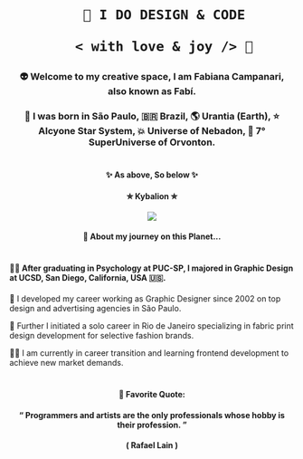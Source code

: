  <h1 align="center">  
    
        🎨 I DO DESIGN & CODE 

         < with love & joy /> 🤎  
</h1>

### <p align="center"> 👽 Welcome to my creative space, I am Fabiana Campanari, also known as Fabí.
###  <p align="center"> 🏡 I was born in São Paulo, 🇧🇷 Brazil, 🌎 Urantia (Earth), ⭐️ Alcyone Star System, 💥 Universe of Nebadon, 🔆 7° SuperUniverse of Orvonton. </p>
 
#

#### <p align="center"> ✨ As above, So below ✨ </p>
#### <p align="center"> ✮ Kybalion ✮ </p>   

<p align="center">
  <img src="https://user-images.githubusercontent.com/113218619/207962226-673d57ec-c076-47c4-8f8a-c1e57e834f6f.gif" />
</p>
                
#### <p align="center"> 🚀 About my journey on this Planet... </p>

#

#### 👩‍🎓  After graduating in Psychology at PUC-SP, I majored in Graphic Design at UCSD, San Diego, California, USA 🇺🇸.

🎨  I developed my career working as Graphic Designer since 2002 on top design and advertising agencies in São Paulo.

👗  Further I initiated a solo career in Rio de Janeiro specializing in fabric print design development for selective fashion brands.

👩‍💻  I am currently in career transition and learning frontend development to achieve new market demands.

#

#### <p align="center"> 🌟 Favorite Quote:  </p>
#### <p align="center"> “ Programmers and artists are the only professionals whose hobby is their profession. ” </p>
#### <p align="center"> ( Rafael Lain ) </p>




 
 
